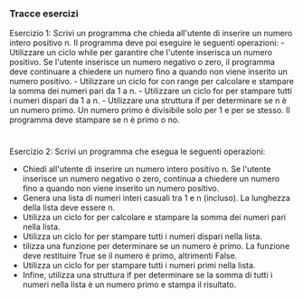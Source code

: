 
<h3 align="left">Tracce esercizi </h3>
<p align="left">
Esercizio 1: Scrivi un programma che chieda all'utente di inserire un numero intero positivo n. Il programma deve poi eseguire le seguenti operazioni:
- Utilizzare un ciclo while per garantire che l'utente inserisca un numero positivo. Se l'utente inserisce un numero negativo o zero, il programma deve continuare a chiedere un numero fino a quando non viene inserito un numero positivo.
- Utilizzare un ciclo for con range per calcolare e stampare la somma dei numeri pari da 1 a n.
- Utilizzare un ciclo for per stampare tutti i numeri dispari da 1 a n.
- Utilizzare una struttura if per determinare se n è un numero primo. Un numero primo è divisibile solo per 1 e per se stesso. Il programma deve stampare se n è primo o no.

#

Esercizio 2: Scrivi un programma che esegua le seguenti operazioni:
- Chiedi all'utente di inserire un numero intero positivo n. Se l'utente inserisce un numero negativo o zero, continua a chiedere un numero fino a quando non viene inserito un numero positivo.
- Genera una lista di numeri interi casuali tra 1 e n (incluso). La lunghezza della lista deve essere n.
- Utilizza un ciclo for per calcolare e stampare la somma dei numeri pari nella lista.
- Utilizza un ciclo for per stampare tutti i numeri dispari nella lista.
-  tilizza una funzione per determinare se un numero è primo. La funzione deve restituire True se il numero è primo, altrimenti False.
- Utilizza un ciclo for per stampare tutti i numeri primi nella lista.
- Infine, utilizza una struttura if per determinare se la somma di tutti i numeri nella lista è un numero primo e stampa il risultato.
